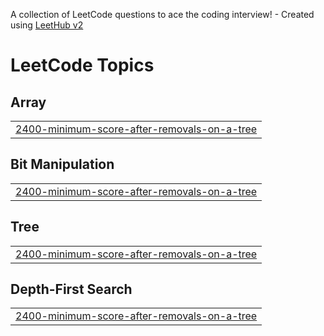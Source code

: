 A collection of LeetCode questions to ace the coding interview! - Created using [LeetHub v2](https://github.com/arunbhardwaj/LeetHub-2.0)
<!---LeetCode Topics Start-->
# LeetCode Topics
## Array
|  |
| ------- |
| [2400-minimum-score-after-removals-on-a-tree](https://github.com/ParthShethji/LeetCode/tree/master/2400-minimum-score-after-removals-on-a-tree) |
## Bit Manipulation
|  |
| ------- |
| [2400-minimum-score-after-removals-on-a-tree](https://github.com/ParthShethji/LeetCode/tree/master/2400-minimum-score-after-removals-on-a-tree) |
## Tree
|  |
| ------- |
| [2400-minimum-score-after-removals-on-a-tree](https://github.com/ParthShethji/LeetCode/tree/master/2400-minimum-score-after-removals-on-a-tree) |
## Depth-First Search
|  |
| ------- |
| [2400-minimum-score-after-removals-on-a-tree](https://github.com/ParthShethji/LeetCode/tree/master/2400-minimum-score-after-removals-on-a-tree) |
<!---LeetCode Topics End-->